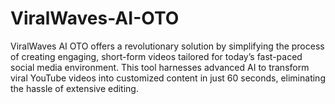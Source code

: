 # ViralWaves-AI-OTO
ViralWaves AI OTO offers a revolutionary solution by simplifying the process of creating engaging, short-form videos tailored for today’s fast-paced social media environment. This tool harnesses advanced AI to transform viral YouTube videos into customized content in just 60 seconds, eliminating the hassle of extensive editing.
